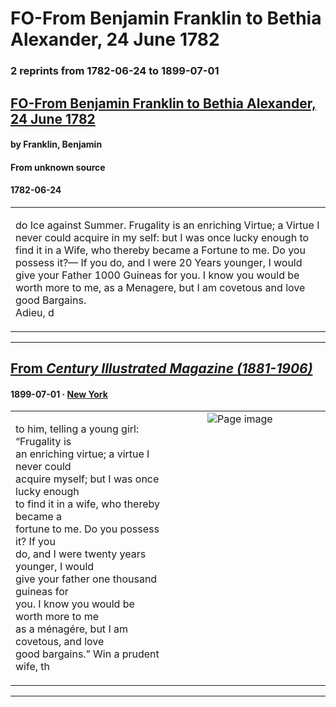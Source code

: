 
# FO-From Benjamin Franklin to Bethia Alexander, 24 June 1782

### 2 reprints from 1782-06-24 to 1899-07-01

## [FO-From Benjamin Franklin to Bethia Alexander, 24 June 1782](https://founders.archives.gov/documents/Franklin/01-37-02-0330)

#### by Franklin, Benjamin

#### From unknown source

#### 1782-06-24

<table style="width: 100%;"><tr><td style="width: 50%">

do Ice against Summer. Frugality is an enriching Virtue; a Virtue I never could acquire in my self: but I was once lucky enough to find it in a Wife, who thereby became a Fortune to me. Do you possess it?— If you do, and I were 20 Years younger, I would give your Father 1000 Guineas for you. I know you would be worth more to me, as a Menagere, but I am covetous and love good Bargains.  
Adieu, d
</td></tr></table>

---

## [From _Century Illustrated Magazine (1881-1906)_](https://archive.org/details/sim_century-illustrated-monthly-magazine_1899-07_58_3/page/n83/mode/1up?view=theater)

#### 1899-07-01 &middot; [New York](http://dbpedia.org/resource/New_York_City)

<table style="width: 100%;"><tr><td style="width: 50%">

  
to him, telling a young girl: “Frugality is  
an enriching virtue; a virtue I never could  
acquire myself; but I was once lucky enough  
to find it in a wife, who thereby became a  
fortune to me. Do you possess it? If you  
do, and I were twenty years younger, I would  
give your father one thousand guineas for  
you. I know you would be worth more to me  
as a ménagére, but I am covetous, and love  
good bargains.” Win a prudent wife, th
</td><td style="width: 50%; max-height: 75%; margin: auto; display: block;">
<img alt="Page image" src="https://iiif.archive.org/iiif/sim_century-illustrated-monthly-magazine_1899-07_58_3&#0036;83/pct:53.812893,40.304487,35.141509,12.847222/600,/0/default.jpg"/>
</td>
</tr></table>

---

